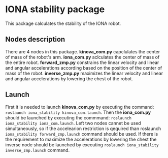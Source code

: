 # IONA stability package
This package calculates the stability of the IONA robot.
## Nodes description
There are 4 nodes in this package. 
**kinova_com.py** capclulates the center of mass of the robot's arm. **iona_com.py** aclculates the center of mass of the entire robot. 
**forward_zmp.py** constrains the linear velocity and linear and angular accelerations according based on the position of the center of mass of the robot.
**inverse_zmp.py** maximizes the linear velocity and linear and angular accelerations by lowering the chest of the robot.
## Launch
First it is needed to launch **kinova_com.py** by executing the command: `roslaunch iona_stability kinova_com.launch`. Then the **iona_com.py** should be launched by executing the commmand: `roslaunch iona_stability iona_com.launch`.
Left two nodes cannet be used simultaneously, so if the accelearion restriction is qequired than roslaunch `iona_stability forward_zmp.launch` command should be used. If there is the requirement to maximize the accelerations by lowering the chest 
the inverse node should be launched by executing  `roslaunch iona_stability inverse_zmp.launch` command. 
